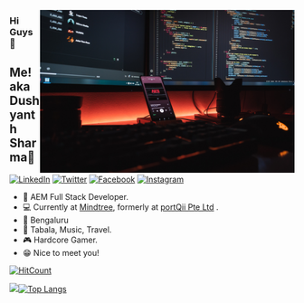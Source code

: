 <p align="center">
<img src="https://github.com/dushyntSharma/dushyntSharma/blob/master/img.jpg" width="450" alt="iComics on an iPhone XS Max" align="right" />
</p>

### Hi Guys 👋
## Me! aka Dushyanth Sharma🤔

<p align="left">
<a href="https://www.linkedin.com/in/shreevatsa-ms-03971616b/">
<img src="https://img.shields.io/badge/-LinkedIn-%233781da" alt="LinkedIn"/></a> 
<a href="https://twitter.com/dushynt_sharma">
<img src="https://img.shields.io/badge/-Twitter-%231DA1F2" alt="Twitter" /></a> 
<a href="https://www.facebook.com/dushyntSharma07/">
<img src="https://img.shields.io/badge/-Facebook-blue" alt="Facebook" /></a> 
<a href="https://www.instagram.com/dushynt_sharma">
<img src="https://img.shields.io/badge/-Instagram-%23eb13a5" alt="Instagram" /></a> 
</p>

* 📱  AEM Full Stack Developer.
* 💻 Currently at [Mindtree](https://www.mindtree.com/), formerly at [portQii Pte Ltd](https://www.portqii.com/) .   
* 🎪 Bengaluru
* 🥁 Tabala, Music, Travel.
* 🎮 Hardcore Gamer.
* 😁 Nice to meet you!

[![HitCount](http://hits.dwyl.com/dushyntSharma/dushyntSharma.svg)](http://hits.dwyl.com/dushyntSharma/dushyntSharma)

<img src = "https://github-readme-stats.vercel.app/api?username=dushyntSharma&&show_icons=true&theme=radical">[![Top Langs](https://github-readme-stats.vercel.app/api/top-langs/?username=dushyntSharma&layout=compact&theme=merko)](https://github.com/anuraghazra/github-readme-stats)
